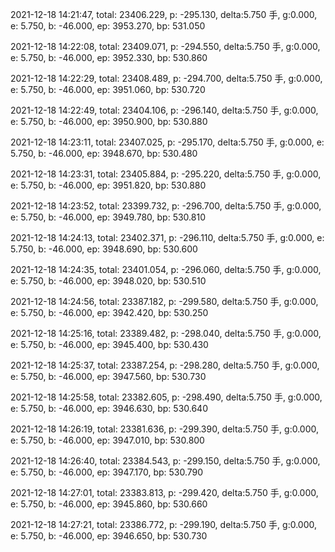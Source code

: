 2021-12-18 14:21:47, total: 23406.229, p: -295.130, delta:5.750 手, g:0.000, e: 5.750, b: -46.000, ep: 3953.270, bp: 531.050

2021-12-18 14:22:08, total: 23409.071, p: -294.550, delta:5.750 手, g:0.000, e: 5.750, b: -46.000, ep: 3952.330, bp: 530.860

2021-12-18 14:22:29, total: 23408.489, p: -294.700, delta:5.750 手, g:0.000, e: 5.750, b: -46.000, ep: 3951.060, bp: 530.720

2021-12-18 14:22:49, total: 23404.106, p: -296.140, delta:5.750 手, g:0.000, e: 5.750, b: -46.000, ep: 3950.900, bp: 530.880

2021-12-18 14:23:11, total: 23407.025, p: -295.170, delta:5.750 手, g:0.000, e: 5.750, b: -46.000, ep: 3948.670, bp: 530.480

2021-12-18 14:23:31, total: 23405.884, p: -295.220, delta:5.750 手, g:0.000, e: 5.750, b: -46.000, ep: 3951.820, bp: 530.880

2021-12-18 14:23:52, total: 23399.732, p: -296.700, delta:5.750 手, g:0.000, e: 5.750, b: -46.000, ep: 3949.780, bp: 530.810

2021-12-18 14:24:13, total: 23402.371, p: -296.110, delta:5.750 手, g:0.000, e: 5.750, b: -46.000, ep: 3948.690, bp: 530.600

2021-12-18 14:24:35, total: 23401.054, p: -296.060, delta:5.750 手, g:0.000, e: 5.750, b: -46.000, ep: 3948.020, bp: 530.510

2021-12-18 14:24:56, total: 23387.182, p: -299.580, delta:5.750 手, g:0.000, e: 5.750, b: -46.000, ep: 3942.420, bp: 530.250

2021-12-18 14:25:16, total: 23389.482, p: -298.040, delta:5.750 手, g:0.000, e: 5.750, b: -46.000, ep: 3945.400, bp: 530.430

2021-12-18 14:25:37, total: 23387.254, p: -298.280, delta:5.750 手, g:0.000, e: 5.750, b: -46.000, ep: 3947.560, bp: 530.730

2021-12-18 14:25:58, total: 23382.605, p: -298.490, delta:5.750 手, g:0.000, e: 5.750, b: -46.000, ep: 3946.630, bp: 530.640

2021-12-18 14:26:19, total: 23381.636, p: -299.390, delta:5.750 手, g:0.000, e: 5.750, b: -46.000, ep: 3947.010, bp: 530.800

2021-12-18 14:26:40, total: 23384.543, p: -299.150, delta:5.750 手, g:0.000, e: 5.750, b: -46.000, ep: 3947.170, bp: 530.790

2021-12-18 14:27:01, total: 23383.813, p: -299.420, delta:5.750 手, g:0.000, e: 5.750, b: -46.000, ep: 3945.860, bp: 530.660

2021-12-18 14:27:21, total: 23386.772, p: -299.190, delta:5.750 手, g:0.000, e: 5.750, b: -46.000, ep: 3946.650, bp: 530.730
